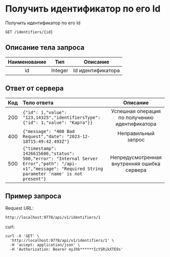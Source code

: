# Получить идентификатор по его Id
Получить идентификатор по его Id
```
GET /identifiers/{id}
```
## Описание тела запроса
| Наименование |   Тип   |      Описание     |
|:------------:|:-------:|:-----------------:|
|     id       | Integer | Id идентификатора |

## Ответ от сервера
| Код | Тело ответа                                                                                                                                                   |                       Описание                       |
|:---:|:--------------------------------------------------------------------------------------------------------------------------------------------------------------|:----------------------------------------------------:|
| 200 | ```{"id": 1,"value": "123,14325","identifiersType": {"id": 1,"value": "Карта"}}```                                                                            | Успешная операция по получению идентификатора |
| 400 | ```{"message": "400 Bad Request","date": "2023-12-18T15:49:42.493Z"}```                                                                                       |                 Неправильный запрос                  |
| 500 | ```{"timestamp": 1426615606,"status": 500,"error": "Internal Server Error","path": "/api-v1","message": "Required String parameter 'name' is not present"}``` |     Непредусмотренная внутренняя ошибка сервера      |
## Пример запроса
Request URL:
```
http://localhost:9778/api/v1/identifiers/1
```
curl:
```
curl -X 'GET' \
  'http://localhost:9778/api/v1/identifiers/1' \
  -H 'accept: application/json' \
  -H 'Authorization: Bearer eyJhb******IcYSRikXTE9s'
```